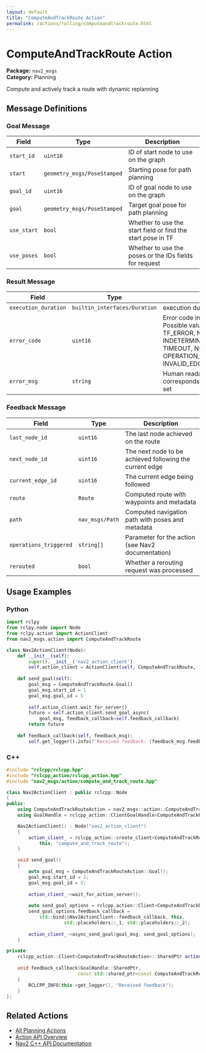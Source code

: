 ```yaml
---
layout: default
title: "ComputeAndTrackRoute Action"
permalink: /actions/rolling/computeandtrackroute.html
---
```


# ComputeAndTrackRoute Action

**Package:** `nav2_msgs`  
**Category:** Planning

Compute and actively track a route with dynamic replanning

## Message Definitions

### Goal Message

| Field | Type | Description |
|-------|------|-------------|
| `start_id` | `uint16` | ID of start node to use on the graph|
| `start` | `geometry_msgs/PoseStamped` | Starting pose for path planning |
| `goal_id` | `uint16` | ID of goal node to use on the graph|
| `goal` | `geometry_msgs/PoseStamped` | Target goal pose for path planning |
| `use_start` | `bool` | Whether to use the start field or find the start pose in TF |
| `use_poses` | `bool` | Whether to use the poses or the IDs fields for request |


### Result Message

| Field | Type | Description |
|-------|------|-------------|
| `execution_duration` | `builtin_interfaces/Duration` | execution duration of the action|
| `error_code` | `uint16` | Error code indicating the result status. Possible values: NONE, UNKNOWN, TF_ERROR, NO_VALID_GRAPH, INDETERMINANT_NODES_ON_GRAPH, TIMEOUT, NO_VALID_ROUTE, OPERATION_FAILED, INVALID_EDGE_SCORER_USE|
| `error_msg` | `string` | Human readable error message that corresponds to the error code, when set|


### Feedback Message

| Field | Type | Description |
|-------|------|-------------|
| `last_node_id` | `uint16` | The last node achieved on the route|
| `next_node_id` | `uint16` | The next node to be achieved following the current edge|
| `current_edge_id` | `uint16` | The current edge being followed|
| `route` | `Route` | Computed route with waypoints and metadata |
| `path` | `nav_msgs/Path` | Computed navigation path with poses and metadata |
| `operations_triggered` | `string[]` | Parameter for the action (see Nav2 documentation) |
| `rerouted` | `bool` | Whether a rerouting request was processed|



## Usage Examples

### Python

```python
import rclpy
from rclpy.node import Node
from rclpy.action import ActionClient
from nav2_msgs.action import ComputeAndTrackRoute

class Nav2ActionClient(Node):
    def __init__(self):
        super().__init__('nav2_action_client')
        self.action_client = ActionClient(self, ComputeAndTrackRoute, 'compute_and_track_route')
        
    def send_goal(self):
        goal_msg = ComputeAndTrackRoute.Goal()
        goal_msg.start_id = 1
        goal_msg.goal_id = 5
        
        self.action_client.wait_for_server()
        future = self.action_client.send_goal_async(
            goal_msg, feedback_callback=self.feedback_callback)
        return future
        
    def feedback_callback(self, feedback_msg):
        self.get_logger().info(f'Received feedback: {feedback_msg.feedback}')
```

### C++

```cpp
#include "rclcpp/rclcpp.hpp"
#include "rclcpp_action/rclcpp_action.hpp"
#include "nav2_msgs/action/compute_and_track_route.hpp"

class Nav2ActionClient : public rclcpp::Node
{
public:
    using ComputeAndTrackRouteAction = nav2_msgs::action::ComputeAndTrackRoute;
    using GoalHandle = rclcpp_action::ClientGoalHandle<ComputeAndTrackRouteAction>;

    Nav2ActionClient() : Node("nav2_action_client")
    {
        action_client_ = rclcpp_action::create_client<ComputeAndTrackRouteAction>(
            this, "compute_and_track_route");
    }

    void send_goal()
    {
        auto goal_msg = ComputeAndTrackRouteAction::Goal();
        goal_msg.start_id = 1;
        goal_msg.goal_id = 5;
        
        action_client_->wait_for_action_server();
        
        auto send_goal_options = rclcpp_action::Client<ComputeAndTrackRouteAction>::SendGoalOptions();
        send_goal_options.feedback_callback = 
            std::bind(&Nav2ActionClient::feedback_callback, this, 
                     std::placeholders::_1, std::placeholders::_2);
        
        action_client_->async_send_goal(goal_msg, send_goal_options);
    }

private:
    rclcpp_action::Client<ComputeAndTrackRouteAction>::SharedPtr action_client_;
    
    void feedback_callback(GoalHandle::SharedPtr, 
                          const std::shared_ptr<const ComputeAndTrackRouteAction::Feedback> feedback)
    {
        RCLCPP_INFO(this->get_logger(), "Received feedback");
    }
};
```

## Related Actions

- [All Planning Actions](/rolling/actions/index.html#planning)
- [Action API Overview](/rolling/actions/index.html)
- [Nav2 C++ API Documentation](/rolling/html/index.html)
